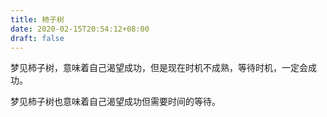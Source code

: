 ```yaml
---
title: 柿子树
date: 2020-02-15T20:54:12+08:00
draft: false
---
```


梦见柿子树，意味着自己渴望成功，但是现在时机不成熟，等待时机，一定会成功。

梦见柿子树也意味着自己渴望成功但需要时间的等待。

